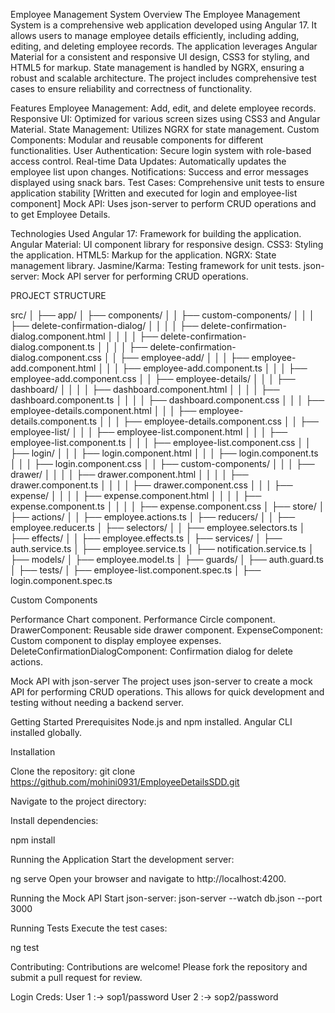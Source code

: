 Employee Management System
Overview
The Employee Management System is a comprehensive web application developed using Angular 17. It allows users to manage employee details efficiently, including adding, editing, and deleting employee records. The application leverages Angular Material for a consistent and responsive UI design, CSS3 for styling, and HTML5 for markup. State management is handled by NGRX, ensuring a robust and scalable architecture. The project includes comprehensive test cases to ensure reliability and correctness of functionality.

Features
Employee Management: Add, edit, and delete employee records.
Responsive UI: Optimized for various screen sizes using CSS3 and Angular Material.
State Management: Utilizes NGRX for state management.
Custom Components: Modular and reusable components for different functionalities.
User Authentication: Secure login system with role-based access control.
Real-time Data Updates: Automatically updates the employee list upon changes.
Notifications: Success and error messages displayed using snack bars.
Test Cases: Comprehensive unit tests to ensure application stability [Written and executed for login and employee-list component]
Mock API: Uses json-server to perform CRUD operations and to get Employee Details.

Technologies Used
Angular 17: Framework for building the application.
Angular Material: UI component library for responsive design.
CSS3: Styling the application.
HTML5: Markup for the application.
NGRX: State management library.
Jasmine/Karma: Testing framework for unit tests.
json-server: Mock API server for performing CRUD operations.

PROJECT STRUCTURE

src/
│
├── app/
│ ├── components/
│ │ ├── custom-components/
│ │ │ ├── delete-confirmation-dialog/
│ │ │ │ ├── delete-confirmation-dialog.component.html
│ │ │ │ ├── delete-confirmation-dialog.component.ts
│ │ │ │ ├── delete-confirmation-dialog.component.css
│ │ ├── employee-add/
│ │ │ ├── employee-add.component.html
│ │ │ ├── employee-add.component.ts
│ │ │ ├── employee-add.component.css
│ │ ├── employee-details/
│ │ │ ├── dashboard/
│ │ │ │ ├── dashboard.component.html
│ │ │ │ ├── dashboard.component.ts
│ │ │ │ ├── dashboard.component.css
│ │ │ ├── employee-details.component.html
│ │ │ ├── employee-details.component.ts
│ │ │ ├── employee-details.component.css
│ │ ├── employee-list/
│ │ │ ├── employee-list.component.html
│ │ │ ├── employee-list.component.ts
│ │ │ ├── employee-list.component.css
│ │ ├── login/
│ │ │ ├── login.component.html
│ │ │ ├── login.component.ts
│ │ │ ├── login.component.css
│ │ ├── custom-components/
│ │ │ ├── drawer/
│ │ │ │ ├── drawer.component.html
│ │ │ │ ├── drawer.component.ts
│ │ │ │ ├── drawer.component.css
│ │ │ ├── expense/
│ │ │ │ ├── expense.component.html
│ │ │ │ ├── expense.component.ts
│ │ │ │ ├── expense.component.css
│
├── store/
│ ├── actions/
│ │ ├── employee.actions.ts
│ ├── reducers/
│ │ ├── employee.reducer.ts
│ ├── selectors/
│ │ ├── employee.selectors.ts
│ ├── effects/
│ │ ├── employee.effects.ts
│
├── services/
│ ├── auth.service.ts
│ ├── employee.service.ts
│ ├── notification.service.ts
│
├── models/
│ ├── employee.model.ts
│
├── guards/
│ ├── auth.guard.ts
│
├── tests/
│ ├── employee-list.component.spec.ts
│ ├── login.component.spec.ts

Custom Components

Performance Chart component.
Performance Circle component.
DrawerComponent: Reusable side drawer component.
ExpenseComponent: Custom component to display employee expenses.
DeleteConfirmationDialogComponent: Confirmation dialog for delete actions.

Mock API with json-server
The project uses json-server to create a mock API for performing CRUD operations. This allows for quick development and testing without needing a backend server.

Getting Started
Prerequisites
Node.js and npm installed.
Angular CLI installed globally.

Installation

Clone the repository:
git clone https://github.com/mohini0931/EmployeeDetailsSDD.git

Navigate to the project directory:

Install dependencies:

npm install

Running the Application
Start the development server:

ng serve
Open your browser and navigate to http://localhost:4200.

Running the Mock API
Start json-server:
json-server --watch db.json --port 3000

Running Tests
Execute the test cases:

ng test

Contributing:
Contributions are welcome! Please fork the repository and submit a pull request for review.

Login Creds:
User 1 :-> sop1/password
User 2 :-> sop2/password
